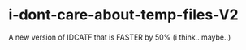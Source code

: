 # i-dont-care-about-temp-files-V2
A new version of IDCATF that is FASTER by 50% (i think.. maybe..)

